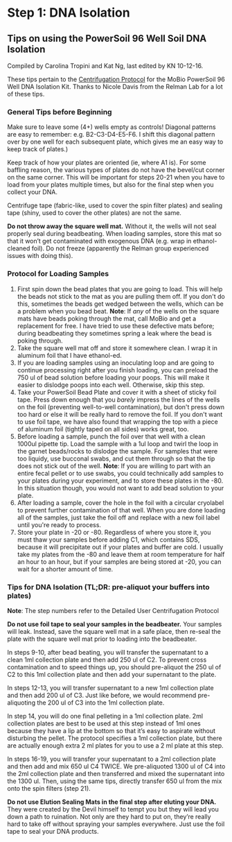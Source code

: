 # Step 1: DNA Isolation
## Tips on using the PowerSoil 96 Well Soil DNA Isolation
Compiled by Carolina Tropini and Kat Ng, last edited by KN 10-12-16.

These tips pertain to the [Centrifugation Protocol](https://mobio.com/media/wysiwyg/pdfs/protocols/12955.pdf) for the MoBio PowerSoil 96 Well DNA Isolation Kit.
Thanks to Nicole Davis from the Relman Lab for a lot of these tips.

### General Tips before Beginning
Make sure to leave some (4+) wells empty as controls!
Diagonal patterns are easy to remember: e.g. B2-C3-D4-E5-F6. I shift this diagonal pattern over by one well for each subsequent plate, which gives me an easy way to keep track of plates.)

Keep track of how your plates are oriented (ie, where A1 is).  For some baffling reason, the various types of plates do not have the bevel/cut corner on the same corner.  This will be important for steps 20-21 when you have to load from your plates multiple times, but also for the final step when you collect your DNA.

Centrifuge tape (fabric-like, used to cover the spin filter plates) and sealing tape (shiny, used to cover the other plates) are not the same.

**Do not throw away the square well mat.** Without it, the wells will not seal properly seal during beadbeating. When loading samples, store this mat so that it won’t get contaminated with exogenous DNA (e.g. wrap in ethanol-cleaned foil). Do not freeze (apparently the Relman group experienced issues with doing this).

### Protocol for Loading Samples
1. First spin down the bead plates that you are going to load.  This will help the beads not stick to the mat as you are pulling them off. If you don't do this, sometimes the beads get wedged between the wells, which can be a problem when you bead beat.
**Note**: If *any* of the wells on the square mats have beads poking through the mat, call MoBio and get a replacement for free. I have tried to use these defective mats before; during beadbeating they sometimes spring a leak where the bead is poking through.
2. Take the square well mat off and store it somewhere clean. I wrap it in aluminum foil that I have ethanol-ed.
3. If you are loading samples using an inoculating loop and are going to continue processing right after you finish loading, you can preload the 750 ul of bead solution before loading your poops. This will make it easier to dislodge poops into each well.  Otherwise, skip this step.
4. Take your PowerSoil Bead Plate and cover it with a sheet of sticky foil tape.  Press down enough that you *barely* impress the lines of the wells on the foil (preventing well-to-well contamination), but don't press down too hard or else it will be really hard to remove the foil.  If you don't want to use foil tape, we have also found that wrapping the top with a piece of aluminum foil (tightly taped on all sides) works great, too.
5. Before loading a sample, punch the foil over that well with a clean 1000ul pipette tip. Load the sample with a 1ul loop and twirl the loop in the garnet beads/rocks to dislodge the sample.  For samples that were too liquidy, use bucconal swabs, and cut them through so that the tip does not stick out of the well.
**Note**: If you are willing to part with an entire fecal pellet or to use swabs, you could technically add samples to your plates during your experiment, and to store these plates in the -80. In this situation though, you would not want to add bead solution to your plate.
6. After loading a sample, cover the hole in the foil with a circular cryolabel to prevent further contamination of that well.  When you are done loading all of the samples, just take the foil off and replace with a new foil label until you're ready to process.
7. Store your plate in -20 or -80.  Regardless of where you store it, you must thaw your samples before adding C1, which contains SDS, because it will precipitate out if your plates and buffer are cold.  I usually take my plates from the -80 and leave them at room temperature for half an hour to an hour, but if your samples are being stored at -20, you can wait for a shorter amount of time.


### Tips for DNA Isolation (TL;DR: pre-aliquot your buffers into plates)
**Note**: The step numbers refer to the Detailed User Centrifugation Protocol

**Do not use foil tape to seal your samples in the beadbeater.** Your samples will leak. Instead, save the square well mat in a safe place, then re-seal the plate with the square well mat prior to loading into the beadbeater.

In steps 9-10, after bead beating, you will transfer the supernatant to a clean 1ml collection plate and then add 250 ul of C2.  To prevent cross contamination and to speed things up, you should pre-aliquot the 250 ul of C2 to this 1ml collection plate and then add your supernatant to the plate.

In steps 12-13, you will transfer supernatant to a new 1ml collection plate and then add 200 ul of C3.  Just like before, we would recommend pre-aliquoting the 200 ul of C3 into the 1ml collection plate.

In step 14, you will do one final pelleting in a 1ml collection plate.  2ml collection plates are best to be used at this step instead of 1ml ones because they have a lip at the bottom so that it’s easy to aspirate without disturbing the pellet. The protocol specifies a 1ml collection plate, but there are actually enough extra 2 ml plates for you to use a 2 ml plate at this step.

In steps 16-19, you will transfer your supernatant to a 2ml collection plate and then add and mix 650 ul C4 TWICE. We pre-aliquoted 1300 ul of C4 into the 2ml collection plate and then transferred and mixed the supernatant into the 1300 ul.  Then, using the same tips, directly transfer 650 ul from the mix onto the spin filters (step 21).

**Do not use Elution Sealing Mats in the final step after eluting your DNA.** They were created by the Devil himself to tempt you but they will lead you down a path to ruination. Not only are they hard to put on, they’re really hard to take off without spraying your samples everywhere.  Just use the foil tape to seal your DNA products.
